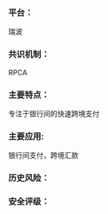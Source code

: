 ### 平台：

瑞波

### 共识机制：

RPCA

### 主要特点：

专注于银行间的快速跨境支付



### 主要应用:

银行间支付，跨境汇款



### 历史风险：



### 安全评级：